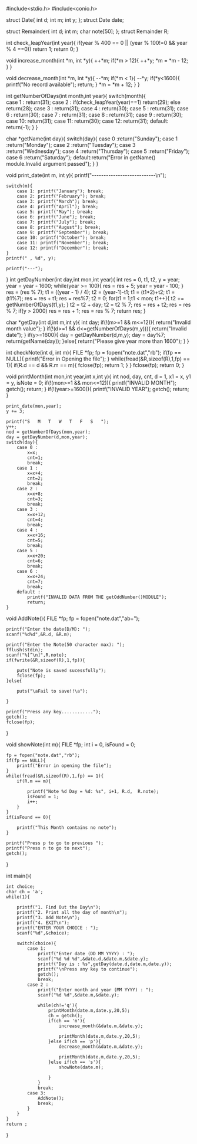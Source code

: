#include<stdio.h>
#include<conio.h>

struct Date{
    int d;
    int m;
    int y;
};
struct Date date;

struct Remainder{
    int d;
    int m;
    char note[50];
};
struct Remainder R;

int check_leapYear(int year){ 
    if(year % 400 == 0 || (year % 100!=0 && year % 4 ==0))
       return 1;
    return 0;
}

void increase_month(int *m,  int *y){ 
    ++*m;
    if(*m > 12){
        ++*y;
        *m = *m - 12;
    }
}

void decrease_month(int *m,  int *y){ 
    --*m;
    if(*m < 1){
        --*y;
        if(*y<1600){
            printf("No record available");
            return;
        }
        *m = *m + 12;
    }
}


int getNumberOfDays(int month,int year){
   switch(month){                          
      case 1 : return(31);
      case 2 : if(check_leapYear(year)==1)
		 return(29);
	       else
		 return(28);
      case 3 : return(31);
      case 4 : return(30);
      case 5 : return(31);
      case 6 : return(30);
      case 7 : return(31);
      case 8 : return(31);
      case 9 : return(30);
      case 10: return(31);
      case 11: return(30);
      case 12: return(31);
      default: return(-1);
   }
}

char *getName(int day){ 
   switch(day){
      case 0 :return("Sunday");
      case 1 :return("Monday");
      case 2 :return("Tuesday");
      case 3 :return("Wednesday");
      case 4 :return("Thursday");
      case 5 :return("Friday");
      case 6 :return("Saturday");
      default:return("Error in getName() module.Invalid argument passed");
   }
}

void print_date(int m, int y){ 
    printf("---------------------------\n");
   
    switch(m){
        case 1: printf("January"); break;
        case 2: printf("February"); break;
        case 3: printf("March"); break;
        case 4: printf("April"); break;
        case 5: printf("May"); break;
        case 6: printf("June"); break;
        case 7: printf("July"); break;
        case 8: printf("August"); break;
        case 9: printf("September"); break;
        case 10: printf("October"); break;
        case 11: printf("November"); break;
        case 12: printf("December"); break;
    }
    printf(" , %d", y);
  
    printf("---");
}
int getDayNumber(int day,int mon,int year){ 
    int res = 0, t1, t2, y = year;
    year = year - 1600;
    while(year >= 100){
        res = res + 5;
        year = year - 100;
    }
    res = (res % 7);
    t1 = ((year - 1) / 4);
    t2 = (year-1)-t1;
    t1 = (t1*2)+t2;
    t1 = (t1%7);
    res = res + t1;
    res = res%7;
    t2 = 0;
    for(t1 = 1;t1 < mon; t1++){
        t2 += getNumberOfDays(t1,y);
    }
    t2 = t2 + day;
    t2 = t2 % 7;
    res = res + t2;
    res = res % 7;
    if(y > 2000)
        res = res + 1;
    res = res % 7;
    return res;
}

char *getDay(int d,int m,int y){
    int day;
    if(!(m>=1 && m<=12)){
        return("Invalid month value");
    }
    if(!(d>=1 && d<=getNumberOfDays(m,y))){
        return("Invalid date");
    }
    if(y>=1600){
        day = getDayNumber(d,m,y);
        day = day%7;
        return(getName(day));
    }else{
        return("Please give year more than 1600");
    }
}

int checkNote(int d, int m){
    FILE *fp;
    fp = fopen("note.dat","rb");
    if(fp == NULL){
        printf("Error in Opening the file");
    }
    while(fread(&R,sizeof(R),1,fp) == 1){
        if(R.d == d && R.m == m){
            fclose(fp);
            return 1;
        }
    }
    fclose(fp);
    return 0;
}

void printMonth(int mon,int year,int x,int y){ 
    int nod, day, cnt, d = 1, x1 = x, y1 = y, isNote = 0;
    if(!(mon>=1 && mon<=12)){
        printf("INVALID MONTH");
        getch();
        return;
    }
    if(!(year>=1600)){
        printf("INVALID YEAR");
        getch();
        return;
    }
  
    print_date(mon,year);
    y += 3;
   
    printf("S   M   T   W   T   F   S   ");
    y++;
    nod = getNumberOfDays(mon,year);
    day = getDayNumber(d,mon,year);
    switch(day){ 
        case 0 :
            x=x;
            cnt=1;
            break;
        case 1 :
            x=x+4;
            cnt=2;
            break;
        case 2 :
            x=x+8;
            cnt=3;
            break;
        case 3 :
            x=x+12;
            cnt=4;
            break;
        case 4 :
            x=x+16;
            cnt=5;
            break;
        case 5 :
            x=x+20;
            cnt=6;
            break;
        case 6 :
            x=x+24;
            cnt=7;
            break;
        default :
            printf("INVALID DATA FROM THE getOddNumber()MODULE");
            return;
    }
   
   
      

void AddNote(){
    FILE *fp;
    fp = fopen("note.dat","ab+");
    

    printf("Enter the date(D/M): ");
    scanf("%d%d",&R.d, &R.m);
    
    printf("Enter the Note(50 character max): ");
    fflush(stdin);
    scanf("%[^\n]",R.note);
    if(fwrite(&R,sizeof(R),1,fp)){
    
        puts("Note is saved sucessfully");
        fclose(fp);
    }else{
        
        puts("\aFail to save!!\a");
      
    }
    
    printf("Press any key............");
    getch();
    fclose(fp);
}

void showNote(int m){
    FILE *fp;
    int i = 0, isFound = 0;
   
    fp = fopen("note.dat","rb");
    if(fp == NULL){
        printf("Error in opening the file");
    }
    while(fread(&R,sizeof(R),1,fp) == 1){
        if(R.m == m){
            
            printf("Note %d Day = %d: %s", i+1, R.d,  R.note);
            isFound = 1;
            i++;
        }
    }
    if(isFound == 0){
    
        printf("This Month contains no note");
    }
    
    printf("Press p to go to previous ");
    printf("Press n to go to next");
    getch();

}

int main(){
  
    
    int choice;
    char ch = 'a';
    while(1){
        
        printf("1. Find Out the Day\n");
        printf("2. Print all the day of month\n");
        printf("3. Add Note\n");
        printf("4. EXIT\n");
        printf("ENTER YOUR CHOICE : ");
        scanf("%d",&choice);
       
        switch(choice){
            case 1:
                printf("Enter date (DD MM YYYY) : ");
                scanf("%d %d %d",&date.d,&date.m,&date.y);
                printf("Day is : %s",getDay(date.d,date.m,date.y));
                printf("\nPress any key to continue");
                getch();
                break;
            case 2 :
                printf("Enter month and year (MM YYYY) : ");
                scanf("%d %d",&date.m,&date.y);
                
                while(ch!='q'){
                    printMonth(date.m,date.y,20,5);
                    ch = getch();
                    if(ch == 'n'){
                        increase_month(&date.m,&date.y);
                       
                        printMonth(date.m,date.y,20,5);
                    }else if(ch == 'p'){
                        decrease_month(&date.m,&date.y);
                       
                        printMonth(date.m,date.y,20,5);
                    }else if(ch == 's'){
                        showNote(date.m);
                        
                    }
                }
                break;
            case 3:
                AddNote();
                break;
            }
        }
    }
    return ;
}
